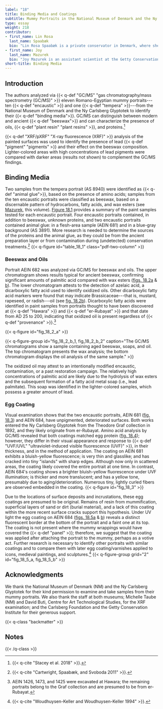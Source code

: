 ```yaml
---
label: "18"
title: Binding Media and Coatings
subtitle: Mummy Portraits in the National Museum of Denmark and the Ny Carlsberg Glyptotek
type: essay
weight: 218
contributor:
- first_name: Lin Rosa
  last_name: Spaabæk
  bio: "Lin Rosa Spaabæk is a private conservator in Denmark, where she has restored and studied the collection of mummy portraits at the Ny Carlsberg Glyptotek. Spaabæk obtained her bachelor's degree in paintings conservation from the Royal Academy of Fine Arts, School of Conservation, Copenhagen; there she also completed her master's thesis on the study of mummy portraits. Spaabæk has been a consultant on funerary portraits at the Egyptian Museum in Cairo."
- first_name: Joy
  last_name: Mazurek
  bio: "Joy Mazurek is an assistant scientist at the Getty Conservation Institute, where she specializes in the identification of organic materials via gas chromatography/mass spectrometry. She obtained an MS in biology, with emphasis in microbiology, from California State University, Northridge, and a BS degree in biology from University of California, Davis."
short-title: Binding Media
---
```


## Introduction

The authors analyzed via {{< q-def "GC/MS" "gas chromatography/mass spectrometry (GC/MS)" >}} eleven Romano-Egyptian mummy portraits---ten {{< q-def "encaustic" >}} and one {{< q-def "tempera" >}}---from the National Museum of Denmark and the Ny Carlsberg Glyptotek to identify their {{< q-def "binding media">}}. GC/MS can distinguish between modern and ancient {{< q-def "beeswax">}} and can characterize the presence of oils, {{< q-def "plant resin" "plant resins" >}}, and proteins.[^1]

{{< q-def "XRF/pXRF" "X-ray fluorescence (XRF)" >}} analysis of the painted surfaces was used to identify the presence of lead {{< q-def "pigment" "pigments" >}} and their effect on the beeswax composition. Lighter-colored areas with high concentrations of lead pigments were compared with darker areas (results not shown) to complement the GC/MS findings.

## Binding Media

Two samples from the tempera portrait (AS 8940) were identified as {{< q-def "animal glue">}}, based on the presence of amino acids; samples from the ten encaustic portraits were classified as beeswax, based on a discernable pattern of hydrocarbons, fatty acids, and wax esters (see [Mazurek](/part-two/17/), this volume). [Figure 18.1](#table_18_1) provides a summary of the paint samples tested for each encaustic portrait. Four encaustic portraits contained, in addition to beeswax, unknown proteins, and two encaustic portraits contained animal glue: in a flesh-area sample (AEIN 681) and in a blue-gray background (AS 3891). More research is needed to determine the sources of the proteins and the animal glue, as they could be from the ancient preparation layer or from contamination during (undetected) conservation treatments.[^2]
{{< q-figure id="table_18_1" class="pdf-two-column" >}}

### Beeswax and Oils

Portrait AEIN 682 was analyzed via GC/MS for beeswax and oils. The upper chromatogram shows results typical for ancient beeswax, confirming significant amounts of palmitic acid compared with wax esters ([figs. 18.2a](#fig_18_2_a) & [b](fig_18_2_b_1)). The lower chromatogram attests to the detection of azelaic acid, a dicarboxylic fatty acid used to identify oxidized oils. Other dicarboxylic fatty acid markers were found that may indicate Brassicaceae---that is, mustard, rapeseed, or radish---oil (see [fig. 18.2b](#fig_18_2_b_2)). Dicarboxylic fatty acids were identified in paint samples from portraits thought to have been discovered at {{< q-def "Hawara" >}} and {{< q-def "er-Rubayat" >}} and that date from AD 25 to 200, indicating that oxidized oil is present regardless of {{< q-def "provenance" >}}.[^3]

{{< q-figure id="fig_18_2_a" >}}

{{< q-figure-group id="fig_18_2_b_1, fig_18_2_b_2" caption="The GC/MS chromatograms show a sample containing aged beeswax, soaps, and oil. The top chromatogram presents the wax analysis; the bottom chromatogram displays the oil analysis of the same sample." >}}

The oxidized oil may attest to an intentionally modified encaustic, contamination, or a past restoration campaign. The relatively high concentrations of palmitic acid are likely due to the hydrolysis of wax esters and the subsequent formation of a fatty acid metal soap (i.e., lead palmitate). This soap was identified in the lighter-colored samples, which possess a greater amount of lead.

### Egg Coating

Visual examination shows that the two encaustic portraits, AEIN 681 ([fig. 18.3](#fig_18_3)) and AEIN 684, have unpigmented, deteriorated surfaces. Both works entered the Ny Carlsberg Glyptotek from the Theodore Graf collection in 1892, and they likely originate from er-Rubayat. Amino acid analysis by GC/MS revealed that both coatings matched egg protein ([fig. 18.4](#fig_18_4)); however, they differ in their visual appearance and response to {{< q-def "UVF/UVL" "ultraviolet-induced visible fluorescence (UVF)" >}}, in their thickness, and in the method of application. The coating on AEIN 681 exhibits a bluish-yellow fluorescence; is very thin and glasslike; and has cracked into tiny "islands" with sharp edges. Although now only in scattered areas, the coating likely covered the entire portrait at one time. In contrast, AEIN 684's coating shows a brighter bluish-yellow fluorescence under UVF illumination; is thicker and more translucent; and has a yellow tone, presumably due to aging/deterioration. Numerous tiny, lightly curled fibers are observed embedded in the coating.
{{< q-figure id="fig_18_3" >}}

Due to the locations of surface deposits and incrustations, these egg coatings are presumed to be original. Remains of resin from mummification, superficial layers of sand or dirt (burial material), and a lack of this coating within the more recent surface cracks support this hypothesis. Under UV light the egg coating on AEIN 684 ([figs. 18.5a](#fig_18_5_a) & [b](#fig_18_5_b)) reveals a distinct fluorescent border at the bottom of the portrait and a faint one at its top. The coating is not present where the mummy wrappings would have covered the {{< q-def "panel" >}}; therefore, we suggest that the coating was applied after attaching the portrait to the mummy, perhaps as a votive act. Further research is necessary to identify other portraits with similar coatings and to compare them with later egg coating/varnishes applied to icons, medieval paintings, and sculptures.[^4]
{{< q-figure-group grid="2" id="fig_18_5_a, fig_18_5_b" >}}

## Acknowledgments

We thank the National Museum of Denmark (NM) and the Ny Carlsberg Glyptotek for their kind permission to examine and take samples from their mummy portraits. We also thank the staff at both museums; Michelle Taube (NM) and David Buti, Centre for Art Technological Studies, for the XRF examination; and the Carlsberg Foundation and the Getty Conservation Institute for their generous support.

{{< q-class "backmatter" >}}
## Notes
{{< /q-class >}}

[^1]: {{< q-cite "Stacey et al. 2018" >}}.

[^2]: {{< q-cite "Cartwright, Spaabæk, and Svoboda 2011" >}}.

[^3]: AEIN 1426, 1473, and 1425 were excavated at Hawara; the remaining portraits belong to the Graf collection and are presumed to be from er-Rubayat.

[^4]: {{< q-cite "Woudhuysen-Keller and Woudhuysen-Keller 1994" >}}.
